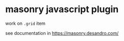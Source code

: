 # masonry javascript plugin

work on `.grid` item 

see documentation in https://masonry.desandro.com/

